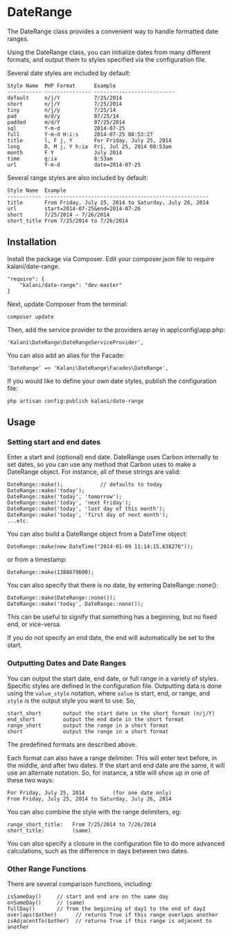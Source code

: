 DateRange
==========

The DateRange class provides a convenient way to handle formatted date ranges. 

Using the DateRange class, you can initialize dates from many different formats, and output them to styles specified via the configuration file.

Several date styles are included by default:

    Style Name  PHP Format      Example
    ----------- --------------- --------------------------
    default     n/j/Y           7/25/2014
    short       n/j/Y           7/25/2014
    tiny        n/j/y           7/25/14
    pad         m/d/y           07/25/14
    padded      m/d/Y           07/25/2014
    sql         Y-m-d           2014-07-25
    full        Y-m-d H:i:s     2014-07-25 08:53:27
    title       l, F j, Y       For Friday, July 25, 2014
    long        D, M j, Y h:ia  Fri, Jul 25, 2014 08:53am
    month       F Y             July 2014
    time        g:ia            8:53am
    url         Y-m-d           date=2014-07-25

Several range styles are also included by default:

    Style Name  Example
    ----------- -----------------------------------------------------
    title       From Friday, July 25, 2014 to Saturday, July 26, 2014
    url         start=2014-07-25&end=2014-07-26
    short       7/25/2014 – 7/26/2014
    short_title From 7/25/2014 to 7/26/2014



Installation
------------

Install the package via Composer. Edit your composer.json file to require kalani/date-range.

    "require": {
        "kalani/date-range": "dev-master"
    }

Next, update Composer from the terminal:

    composer update

Then, add the service provider to the providers array in app\config\app.php:

    'Kalani\DateRange\DateRangeServiceProvider',

You can also add an alias for the Facade:

    'DateRange' => 'Kalani\DateRange\Facades\DateRange',

If you would like to define your own date styles, publish the configuration file:

    php artisan config:publish kalani/date-range


Usage
--------

### Setting start and end dates

Enter a start and (optional) end date. DateRange uses Carbon internally to set dates, so you can use any method that Carbon uses to make a DateRange object. For instance, all of these strings are valid:

    DateRange::make();            // defaults to today
    DateRange::make('today');
    DateRange::make('today', 'tomorrow');
    DateRange::make('today', 'next Friday');
    DateRange::make('today', 'last day of this month');
    DateRange::make('today', 'first day of next month');
    ...etc.

You can also build a DateRange object from a DateTime object:

    DateRange::make(new DateTime("2014-01-09 11:14:15.638276"));

or from a timestamp:

    DateRange::make(1388679600);

You can also specify that there is no date, by entering DateRange::none():

    DateRange::make(DateRange::none());
    DateRange::make('today', DateRange::none());

This can be useful to signify that something has a beginning, but no fixed end, or vice-versa.

If you do not specify an end date, the end will automatically be set to the start.


### Outputting Dates and Date Ranges

You can output the start date, end date, or full range in a variety of styles. Specific styles are defined in the configuration file. Outputting data is done using the `value_style` notation, where `value` is start, end, or range, and `style` is the output style you want to use. So,

    start_short       output the start date in the short format (n/j/Y)
    end_short         output the end date in the short format
    range_short       output the range in a short format
    short             output the range in a short format

The predefined formats are described above.

Each format can also have a range delimiter. This will enter text before, in the middle, and after two dates. If the start and end date are the same, it will use an alternate notation. So, for instance, a title will show up in one of these two ways:

    For Friday, July 25, 2014         (for one date only)
    From Friday, July 25, 2014 to Saturday, July 26, 2014

You can also combine the style with the range delimiters, eg:

    range_short_title:   From 7/25/2014 to 7/26/2014
    short_title:         (same)

You can also specify a closure in the configuration file to do more advanced calculations, such as the difference in days between two dates.


### Other Range Functions

There are several comparison functions, including:

    isSameDay()     // start and end are on the same day
    onSameDay()     // (same)
    fullDay()       // from the beginning of day1 to the end of day2
    overlaps($other)      // returns True if this range overlaps another
    isAdjacentTo($other)  // returns True if this range is adjacent to another

